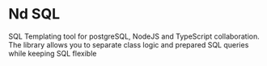 # Nd SQL

SQL Templating tool for postgreSQL, NodeJS and TypeScript collaboration.
The library allows you to separate class logic and prepared SQL queries while keeping SQL flexible

